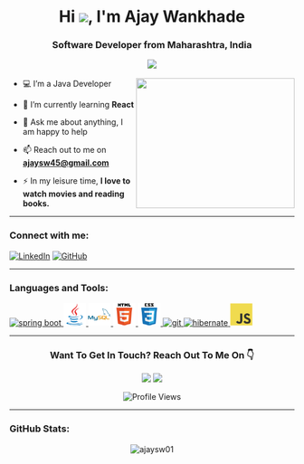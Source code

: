 <h1 align="center">Hi <img src="https://media.giphy.com/media/hvRJCLFzcasrR4ia7z/giphy.gif" width="28">, I'm Ajay Wankhade</h1>
<h3 align="center">Software Developer from Maharashtra, India</h3>

<p align="center">
<img src="https://readme-typing-svg.herokuapp.com?size=28&color=DC143C&width=650&height=80&lines=Enthusiastic+Software+Developer;Strong+Knowledge+in+Java+and+SpringBoot;Always+Learning+New+Things;&center=true&width=640&height=45&vCenter=true&size=28" />
</p>

<img align='right' src="https://i.pinimg.com/564x/b8/39/0f/b8390f69ce0fcae2f09e63d3c96c35d1.jpg" width="280" height='230'>

- 💻 I’m a Java Developer

- 🌱 I’m currently learning **React**

- 💬 Ask me about anything, I am happy to help

- 📫 Reach out to me on **ajaysw45@gmail.com**

- ⚡ In my leisure time, **I love to watch movies and reading books.**

<hr />

<h3 align="left">Connect with me:</h3>
<p align="left">
<a href="https://linkedin.com/in/ajaysw" target="blank"><img align="center" src="https://raw.githubusercontent.com/rahuldkjain/github-profile-readme-generator/master/src/images/icons/Social/linked-in-alt.svg" alt="LinkedIn" height="30" width="40" /></a>
<a href="https://github.com/ajaysw01" target="blank"><img align="center" src="https://raw.githubusercontent.com/rahuldkjain/github-profile-readme-generator/master/src/images/icons/Social/github.svg" alt="GitHub" height="30" width="40" /></a>
</p>

<hr />

<h3 align="left">Languages and Tools:</h3>
<p align="left"> 
  <a href="https://spring.io/projects/spring-boot" target="_blank" rel="noreferrer"> 
    <img src="https://www.vectorlogo.zone/logos/springio/springio-icon.svg" alt="spring boot" width="40" height="40"/> 
  </a>
  <a href="https://www.java.com" target="_blank" rel="noreferrer"> 
    <img src="https://raw.githubusercontent.com/devicons/devicon/master/icons/java/java-original.svg" alt="java" width="40" height="40"/> 
  </a> 
  <a href="https://www.mysql.com/" target="_blank" rel="noreferrer"> 
    <img src="https://raw.githubusercontent.com/devicons/devicon/master/icons/mysql/mysql-original-wordmark.svg" alt="mysql" width="40" height="40"/> 
  </a> 
  <a href="https://www.w3.org/html/" target="_blank" rel="noreferrer"> 
    <img src="https://raw.githubusercontent.com/devicons/devicon/master/icons/html5/html5-original-wordmark.svg" alt="html5" width="40" height="40"/> 
  </a> 
  <a href="https://www.w3schools.com/css/" target="_blank" rel="noreferrer"> 
    <img src="https://raw.githubusercontent.com/devicons/devicon/master/icons/css3/css3-original-wordmark.svg" alt="css3" width="40" height="40"/> 
  </a> 
  <a href="https://git-scm.com/" target="_blank" rel="noreferrer"> 
    <img src="https://www.vectorlogo.zone/logos/git-scm/git-scm-icon.svg" alt="git" width="40" height="40"/> 
  </a> 
  <a href="https://hibernate.org/" target="_blank" rel="noreferrer"> 
    <img src="https://www.vectorlogo.zone/logos/hibernate/hibernate-icon.svg" alt="hibernate" width="40" height="40"/> 
  </a>
  <a href="https://developer.mozilla.org/en-US/docs/Web/JavaScript" target="_blank" rel="noreferrer"> 
    <img src="https://raw.githubusercontent.com/devicons/devicon/master/icons/javascript/javascript-original.svg" alt="javascript" width="40" height="40"/> 
  </a> 
</p>

<hr />

<h3 align="center">Want To Get In Touch? Reach Out To Me On 👇</h3>
  
<p align="center">
  <a href="mailto:ajaysw45@gmail.com"><img src="https://img.shields.io/badge/-GMAIL-D14836?style=for-the-badge&logo=gmail&logoColor=white"></a> 
  <a href="https://www.linkedin.com/in/ajaysw"><img src="https://img.shields.io/badge/-LINKEDIN-0077B5?style=for-the-badge&logo=linkedin&logoColor=white"></a>
</p>

<p align="center"> <img src="https://gpvc.arturio.dev/ajaysw01" alt="Profile Views" /> </p>

<hr />

<h3 align="left">GitHub Stats:</h3>

<p align="center"><img align="center" src="https://github-readme-streak-stats.herokuapp.com/?user=ajaysw01&theme=radical" alt="ajaysw01" /></p>

